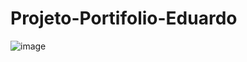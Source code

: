 # Projeto-Portifolio-Eduardo
![image](https://github.com/user-attachments/assets/82b3e943-7688-458f-bcc7-8fc3f2dec723)

